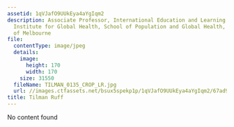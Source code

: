 ```yaml
---
assetid: 1qVJafO9UUkEya4aYgIqm2
description: Associate Professor, International Education and Learning Unit, Nossal
  Institute for Global Health, School of Population and Global Health, University
  of Melbourne
file:
  contentType: image/jpeg
  details:
    image:
      height: 170
      width: 170
    size: 31550
  fileName: TILMAN_0135_CROP_LR.jpg
  url: //images.ctfassets.net/bsux5spekp1p/1qVJafO9UUkEya4aYgIqm2/67ad9e4e60835bac14aa80a276741170/TILMAN_0135_CROP_LR.jpg
title: Tilman Ruff
---
```

No content found